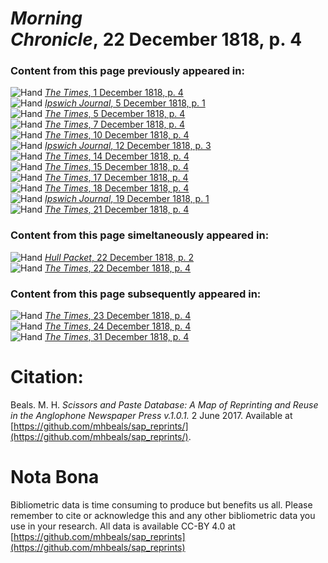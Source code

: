 # *Morning Chronicle*, 22 December 1818, p. 4  
  
### Content from this page previously appeared in:  
![Hand](http://scissorsandpaste.net/wp-content/uploads/2017/06/smallhandpointer.png) [*The Times*, 1 December 1818, p. 4](https://mhbeals.github.io/sap_html/The-Times/The-Times-1-December-1818-p-4)  
![Hand](http://scissorsandpaste.net/wp-content/uploads/2017/06/smallhandpointer.png) [*Ipswich Journal*, 5 December 1818, p. 1](https://mhbeals.github.io/sap_html/Ipswich-Journal/Ipswich-Journal-5-December-1818-p-1)  
![Hand](http://scissorsandpaste.net/wp-content/uploads/2017/06/smallhandpointer.png) [*The Times*, 5 December 1818, p. 4](https://mhbeals.github.io/sap_html/The-Times/The-Times-5-December-1818-p-4)  
![Hand](http://scissorsandpaste.net/wp-content/uploads/2017/06/smallhandpointer.png) [*The Times*, 7 December 1818, p. 4](https://mhbeals.github.io/sap_html/The-Times/The-Times-7-December-1818-p-4)  
![Hand](http://scissorsandpaste.net/wp-content/uploads/2017/06/smallhandpointer.png) [*The Times*, 10 December 1818, p. 4](https://mhbeals.github.io/sap_html/The-Times/The-Times-10-December-1818-p-4)  
![Hand](http://scissorsandpaste.net/wp-content/uploads/2017/06/smallhandpointer.png) [*Ipswich Journal*, 12 December 1818, p. 3](https://mhbeals.github.io/sap_html/Ipswich-Journal/Ipswich-Journal-12-December-1818-p-3)  
![Hand](http://scissorsandpaste.net/wp-content/uploads/2017/06/smallhandpointer.png) [*The Times*, 14 December 1818, p. 4](https://mhbeals.github.io/sap_html/The-Times/The-Times-14-December-1818-p-4)  
![Hand](http://scissorsandpaste.net/wp-content/uploads/2017/06/smallhandpointer.png) [*The Times*, 15 December 1818, p. 4](https://mhbeals.github.io/sap_html/The-Times/The-Times-15-December-1818-p-4)  
![Hand](http://scissorsandpaste.net/wp-content/uploads/2017/06/smallhandpointer.png) [*The Times*, 17 December 1818, p. 4](https://mhbeals.github.io/sap_html/The-Times/The-Times-17-December-1818-p-4)  
![Hand](http://scissorsandpaste.net/wp-content/uploads/2017/06/smallhandpointer.png) [*The Times*, 18 December 1818, p. 4](https://mhbeals.github.io/sap_html/The-Times/The-Times-18-December-1818-p-4)  
![Hand](http://scissorsandpaste.net/wp-content/uploads/2017/06/smallhandpointer.png) [*Ipswich Journal*, 19 December 1818, p. 1](https://mhbeals.github.io/sap_html/Ipswich-Journal/Ipswich-Journal-19-December-1818-p-1)  
![Hand](http://scissorsandpaste.net/wp-content/uploads/2017/06/smallhandpointer.png) [*The Times*, 21 December 1818, p. 4](https://mhbeals.github.io/sap_html/The-Times/The-Times-21-December-1818-p-4)  
  
### Content from this page simeltaneously appeared in:  
![Hand](http://scissorsandpaste.net/wp-content/uploads/2017/06/smallhandpointer.png) [*Hull Packet*, 22 December 1818, p. 2](https://mhbeals.github.io/sap_html/Hull-Packet/Hull-Packet-22-December-1818-p-2)  
![Hand](http://scissorsandpaste.net/wp-content/uploads/2017/06/smallhandpointer.png) [*The Times*, 22 December 1818, p. 4](https://mhbeals.github.io/sap_html/The-Times/The-Times-22-December-1818-p-4)  
  
### Content from this page subsequently appeared in:  
![Hand](http://scissorsandpaste.net/wp-content/uploads/2017/06/smallhandpointer.png) [*The Times*, 23 December 1818, p. 4](https://mhbeals.github.io/sap_html/The-Times/The-Times-23-December-1818-p-4)  
![Hand](http://scissorsandpaste.net/wp-content/uploads/2017/06/smallhandpointer.png) [*The Times*, 24 December 1818, p. 4](https://mhbeals.github.io/sap_html/The-Times/The-Times-24-December-1818-p-4)  
![Hand](http://scissorsandpaste.net/wp-content/uploads/2017/06/smallhandpointer.png) [*The Times*, 31 December 1818, p. 4](https://mhbeals.github.io/sap_html/The-Times/The-Times-31-December-1818-p-4)  


# Citation: 

Beals. M. H. *Scissors and Paste Database: A Map of Reprinting and Reuse in the Anglophone Newspaper Press v.1.0.1.* 2 June 2017. Available at [https://github.com/mhbeals/sap_reprints/](https://github.com/mhbeals/sap_reprints/). 

# Nota Bona

Bibliometric data is time consuming to produce but benefits us all. Please remember to cite or acknowledge this and any other bibliometric data you use in your research. All data is available CC-BY 4.0 at [https://github.com/mhbeals/sap_reprints](https://github.com/mhbeals/sap_reprints)